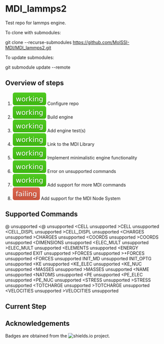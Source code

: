 # MDI_lammps2

Test repo for lammps engine.

To clone with submodules:

git clone --recurse-submodules https://github.com/MolSSI-MDI/MDI_lammps2.git

To update submodules:

git submodule update --remote

## Overview of steps

[comment]: <> (Badges are downloaded from shields.io, i.e.:)
[comment]: <> (curl https://img.shields.io/badge/-working-success --output .travis/badges/-working-success.svg)

1. ![step1](.travis/dynamic_badges/step_config.svg) Configure repo
2. ![step2](.travis/dynamic_badges/step_engine_build.svg) Build engine
3. ![step3](.travis/dynamic_badges/step_engine_test.svg) Add engine test(s)
4. ![step4](.travis/dynamic_badges/step_mdi_link.svg) Link to the MDI Library
5. ![step5](.travis/dynamic_badges/step_min_engine.svg) Implement minimalistic engine functionality
6. ![step6](.travis/dynamic_badges/step_unsupported.svg) Error on unsupported commands
7. ![step7](.travis/dynamic_badges/step_mdi_commands.svg) Add support for more MDI commands
8. ![step8](.travis/dynamic_badges/step_mdi_nodes.svg) Add support for the MDI Node System

[travis]: <> ( supported_commands )
## Supported Commands

@ unsupported
&lt;@ unsupported
&lt;CELL unsupported
&gt;CELL unsupported
&lt;CELL_DISPL unsupported
&gt;CELL_DISPL unsupported
&lt;CHARGES unsupported
&gt;CHARGES unsupported
&lt;COORDS unsupported
&gt;COORDS unsupported
&lt;DIMENSIONS unsupported
&lt;ELEC_MULT unsupported
&gt;ELEC_MULT unsupported
&lt;ELEMENTS unsupported
&lt;ENERGY unsupported
EXIT unsupported
&gt;FORCES unsupported
&gt;+FORCES unsupported
&lt;FORCES unsupported
INIT_MD unsupported
INIT_OPTG unsupported
&lt;KE unsupported
&lt;KE_ELEC unsupported
&lt;KE_NUC unsupported
&lt;MASSES unsupported
&gt;MASSES unsupported
&lt;NAME unsupported
&lt;NATOMS unsupported
&lt;PE unsupported
&lt;PE_ELEC unsupported
&lt;PE_NUC unsupported
&lt;STRESS unsupported
&gt;STRESS unsupported
&lt;TOTCHARGE unsupported
&gt;TOTCHARGE unsupported
&lt;VELOCITIES unsupported
&gt;VELOCITIES unsupported

## Current Step

## Acknowledgements

Badges are obtained from the ![shields.io](https://shields.io/) project.